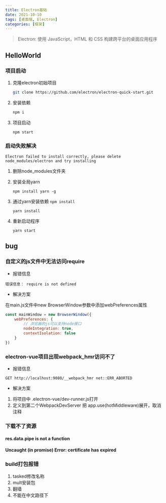 ```yaml
---
title: Electron基础
date: 2021-10-10
tags: [桌面端, Electron]
categories: [框架]
---
```


> Electron: 使用 JavaScript，HTML 和 CSS 构建跨平台的桌面应用程序

## HelloWorld

### 项目启动

1. 克隆electron初始项目

   ```bash
   git clone https://github.com/electron/electron-quick-start.git
   ```

2. 安装依赖

   ```bash
   npm i
   ```

3. 项目启动

   ```shell
   npm start
   ```
<!-- more -->
### 启动失败解决

```shell
Electron failed to install correctly, please delete node_modules/electron and try installing
```

1. 删除node_modules文件夹

2. 安装全局yarn 

   ```shell
   npm install yarn -g
   ```

3. 通过yarn安装依赖 `npm install`

   ```shell
   yarn install
   ```

4. 重新启动程序

   ```shell
   yarn start
   ```

   

## bug

### 自定义的js文件中无法访问require

* 报错信息

```shell
错误信息： require is not defined
```

* 解决方案

在main.js文件中new BrowserWindow参数中添加webPreferences属性

```js
const mainWindow = new BrowserWindow({
    webPreferences: {
        // 浏览器的js可以支持node接口
        nodeIntegration: true,
        contextIsolation: false
    }
})
```

### electron-vue项目出现webpack_hmr访问不了

* 报错信息

```shell
GET http://localhost:9080/__webpack_hmr net::ERR_ABORTED
```

* 解决方案

1. 将项目中 .electron-vue/dev-runner.js打开
2. 定义到第二个WebpackDevServer 把 app.use(hotMiddleware)展开，取消注释

### 下载不了资源

####  res.data.pipe is not a function



#### Uncaught (in promise) Error: certificate has expired



### build打包报错

1. tasked修改名称
2. mult安装包
3. 翻墙
4. 不能在中文路径下